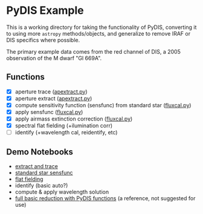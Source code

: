 # PyDIS Example

This is a working directory for taking the functionality of PyDIS,
converting it to using more `astropy` methods/objects, 
and generalize to remove IRAF or DIS specifics where possible.

The primary example data comes from the red channel of DIS, a 2005 
observation of the M dwarf "Gl 669A". 

## Functions
- [x] aperture trace ([apextract.py]())
- [x] aperture extract  ([apextract.py]())
- [x] compute sensitivity function (sensfunc) from standard star ([fluxcal.py]())
- [x] apply sensfunc ([fluxcal.py]())
- [x] apply airmass extinction correction ([fluxcal.py]()) 
- [x] spectral flat fielding (+ilumination corr)
- [ ] identify (+wavelength cal, reidentify, etc)

## Demo Notebooks
- [extract and trace](apextract_demo.ipynb)
- [standard star sensfunc](fluxcal_demo.ipynb) 
- [flat fielding](flatfield_demo.ipynb)
- identify (basic auto?)
- compute & apply wavelength solution
- [full basic reduction with PyDIS functions](apo05.ipynb) (a reference, not suggested for use)